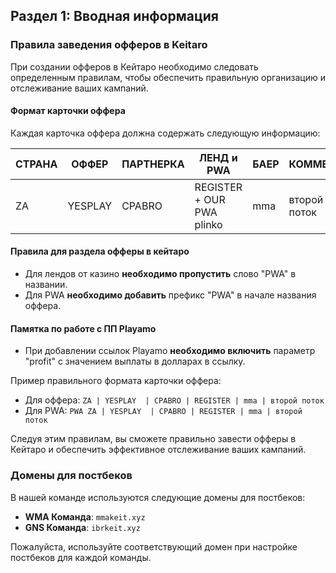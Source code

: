 ## Раздел 1: Вводная информация

### Правила заведения офферов в Keitaro

При создании офферов в Кейтаро необходимо следовать определенным правилам, чтобы обеспечить правильную организацию и отслеживание ваших кампаний.

#### Формат карточки оффера

Каждая карточка оффера должна содержать следующую информацию:

| СТРАНА | ОФФЕР | ПАРТНЕРКА | ЛЕНД и PWA | БАЕР | КОММЕНТ |
| --- | --- | --- | --- | --- | --- |
|  ZA | YESPLAY  | CPABRO | REGISTER + OUR PWA plinko | mma | второй поток |

#### Правила для раздела офферы в кейтаро

* Для лендов от казино **необходимо пропустить** слово "PWA" в названии.
* Для PWA **необходимо добавить** префикс "PWA" в начале названия оффера.

#### Памятка по работе с ПП Playamo

* При добавлении ссылок Playamo **необходимо включить** параметр "profit" с значением выплаты в долларах в ссылку.

Пример правильного формата карточки оффера:

* Для оффера: `ZA | YESPLAY  | CPABRO | REGISTER | mma | второй поток`
* Для PWA: `PWA ZA | YESPLAY  | CPABRO | REGISTER | mma | второй поток`

Следуя этим правилам, вы сможете правильно завести офферы в Кейтаро и обеспечить эффективное отслеживание ваших кампаний.

### Домены для постбеков

В нашей команде используются следующие домены для постбеков:

- **WMA Команда**: `mmakeit.xyz`
- **GNS Команда**: `ibrkeit.xyz`

Пожалуйста, используйте соответствующий домен при настройке постбеков для каждой команды.